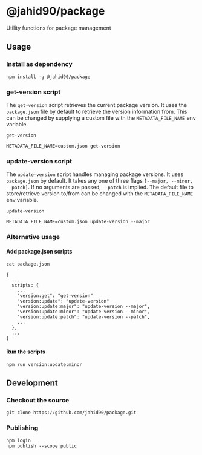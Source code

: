 # @jahid90/package

Utility functions for package management

## Usage

### Install as dependency

```shell
npm install -g @jahid90/package
```

### get-version script

The `get-version` script retrieves the current package version. It uses the `package.json` file by default to retrieve the version information from. This can be changed by supplying a custom file with the `METADATA_FILE_NAME` env variable.

```shell
get-version
```

```shell
METADATA_FILE_NAME=custom.json get-version
```

### update-version script

The `update-version` script handles managing package versions. It uses `package.json` by default. It takes any one of three flags `[--major, --minor, --patch]`. If no arguments are passed, `--patch` is implied. The default file to store/retrieve version to/from can be changed with the `METADATA_FILE_NAME` env variable.

```shell
update-version
```

```shell
METADATA_FILE_NAME=custom.json update-version --major
```

### Alternative usage

#### Add package.json scripts

```shell
cat package.json

{
  ...
  scripts: {
    ...
    "version:get": "get-version"
    "version:update": "update-version"
    "version:update:major": "update-version --major",
    "version:update:minor": "update-version --minor",
    "version:update:patch": "update-version --patch",
    ...
  },
  ...
}
```

#### Run the scripts

```shell
npm run version:update:minor
```

## Development

### Checkout the source

```shell
git clone https://github.com/jahid90/package.git
```

### Publishing

```shell
npm login
npm publish --scope public
```
